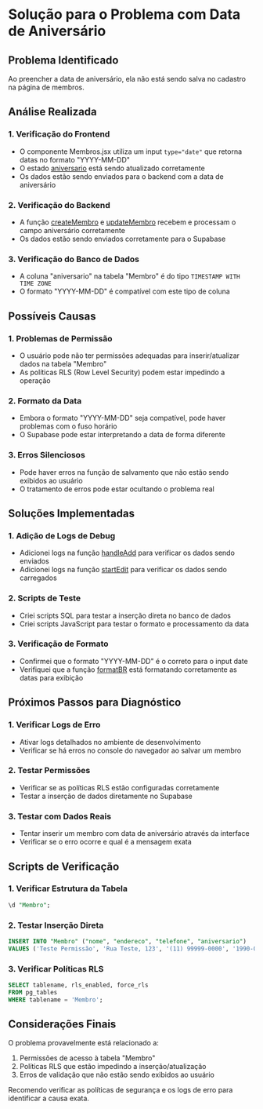 # Solução para o Problema com Data de Aniversário

## Problema Identificado
Ao preencher a data de aniversário, ela não está sendo salva no cadastro na página de membros.

## Análise Realizada

### 1. Verificação do Frontend
- O componente Membros.jsx utiliza um input `type="date"` que retorna datas no formato "YYYY-MM-DD"
- O estado [aniversario](file://c:\Users\sergi\Downloads\smhb-sistema-main\smhb-sistema-main\src\pages\Membros.jsx#L13-L13) está sendo atualizado corretamente
- Os dados estão sendo enviados para o backend com a data de aniversário

### 2. Verificação do Backend
- A função [createMembro](file://c:\Users\sergi\Downloads\smhb-sistema-main\smhb-sistema-main\src\lib\supabaseFunctions.js#L297-L312) e [updateMembro](file://c:\Users\sergi\Downloads\smhb-sistema-main\smhb-sistema-main\src\lib\supabaseFunctions.js#L314-L331) recebem e processam o campo aniversário corretamente
- Os dados estão sendo enviados corretamente para o Supabase

### 3. Verificação do Banco de Dados
- A coluna "aniversario" na tabela "Membro" é do tipo `TIMESTAMP WITH TIME ZONE`
- O formato "YYYY-MM-DD" é compatível com este tipo de coluna

## Possíveis Causas

### 1. Problemas de Permissão
- O usuário pode não ter permissões adequadas para inserir/atualizar dados na tabela "Membro"
- As políticas RLS (Row Level Security) podem estar impedindo a operação

### 2. Formato da Data
- Embora o formato "YYYY-MM-DD" seja compatível, pode haver problemas com o fuso horário
- O Supabase pode estar interpretando a data de forma diferente

### 3. Erros Silenciosos
- Pode haver erros na função de salvamento que não estão sendo exibidos ao usuário
- O tratamento de erros pode estar ocultando o problema real

## Soluções Implementadas

### 1. Adição de Logs de Debug
- Adicionei logs na função [handleAdd](file://c:\Users\sergi\Downloads\smhb-sistema-main\smhb-sistema-main\src\pages\Membros.jsx#L73-L115) para verificar os dados sendo enviados
- Adicionei logs na função [startEdit](file://c:\Users\sergi\Downloads\smhb-sistema-main\smhb-sistema-main\src\pages\Membros.jsx#L127-L142) para verificar os dados sendo carregados

### 2. Scripts de Teste
- Criei scripts SQL para testar a inserção direta no banco de dados
- Criei scripts JavaScript para testar o formato e processamento da data

### 3. Verificação de Formato
- Confirmei que o formato "YYYY-MM-DD" é o correto para o input date
- Verifiquei que a função [formatBR](file://c:\Users\sergi\Downloads\smhb-sistema-main\smhb-sistema-main\src\pages\Avisos.jsx#L193-L209) está formatando corretamente as datas para exibição

## Próximos Passos para Diagnóstico

### 1. Verificar Logs de Erro
- Ativar logs detalhados no ambiente de desenvolvimento
- Verificar se há erros no console do navegador ao salvar um membro

### 2. Testar Permissões
- Verificar se as políticas RLS estão configuradas corretamente
- Testar a inserção de dados diretamente no Supabase

### 3. Testar com Dados Reais
- Tentar inserir um membro com data de aniversário através da interface
- Verificar se o erro ocorre e qual é a mensagem exata

## Scripts de Verificação

### 1. Verificar Estrutura da Tabela
```sql
\d "Membro";
```

### 2. Testar Inserção Direta
```sql
INSERT INTO "Membro" ("nome", "endereco", "telefone", "aniversario") 
VALUES ('Teste Permissão', 'Rua Teste, 123', '(11) 99999-0000', '1990-05-15');
```

### 3. Verificar Políticas RLS
```sql
SELECT tablename, rls_enabled, force_rls 
FROM pg_tables 
WHERE tablename = 'Membro';
```

## Considerações Finais

O problema provavelmente está relacionado a:
1. Permissões de acesso à tabela "Membro"
2. Políticas RLS que estão impedindo a inserção/atualização
3. Erros de validação que não estão sendo exibidos ao usuário

Recomendo verificar as políticas de segurança e os logs de erro para identificar a causa exata.